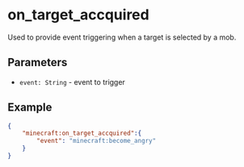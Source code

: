 
# on_target_accquired

Used to provide event triggering when a target is selected by a mob.

## Parameters

* `event: String` - event to trigger 

## Example

````json
{
    "minecraft:on_target_accquired":{
        "event": "minecraft:become_angry"
    }
}
````
